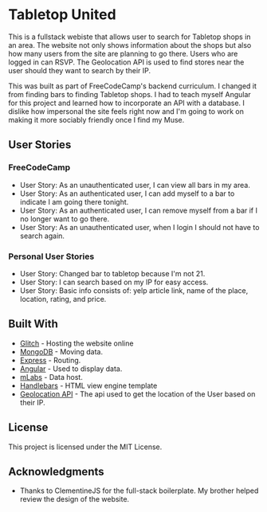 # Tabletop United

This is a fullstack webiste that allows user to search for Tabletop shops in an area. The website not only shows information about the shops but also how many users from the site are planning to go there. Users who are logged in can RSVP. The Geolocation API is used to find stores near the user should they want to search by their IP.

This was built as part of FreeCodeCamp's backend curriculum. I changed it from finding bars to finding Tabletop shops. I had to teach myself Angular for this project and learned how to incorporate an API with a database. I dislike how impersonal the site feels right now and I'm going to work on making it more sociably friendly once I find my Muse.

## User Stories

### FreeCodeCamp

* User Story: As an unauthenticated user, I can view all bars in my area.
* User Story: As an authenticated user, I can add myself to a bar to indicate I am going there tonight.
* User Story: As an authenticated user, I can remove myself from a bar if I no longer want to go there.
* User Story: As an unauthenticated user, when I login I should not have to search again.

### Personal User Stories

* User Story: Changed bar to tabletop because I'm not 21. 
* User Story: I can search based on my IP for easy access.
* User Story: Basic info consists of: yelp article link, name of the place, location, rating, and price.

## Built With

* [Glitch](https://glitch.com/) - Hosting the website online
* [MongoDB](https://www.mongodb.com/) - Moving data.
* [Express](https://expressjs.com/) - Routing.
* [Angular](https://angularjs.org/) - Used to display data.
* [mLabs](https://mlab.com/) - Data host.
* [Handlebars](http://handlebarsjs.com/) - HTML view engine template
* [Geolocation API](https://developers.google.com/maps/documentation/geolocation/intro) - The api used to get the location of the User based on their IP.


## License

This project is licensed under the MIT License.

## Acknowledgments

* Thanks to ClementineJS for the full-stack boilerplate. My brother helped review the design of the website. 

